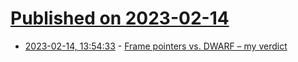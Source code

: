 # [Published on 2023-02-14](index.md)

* [2023-02-14, 13:54:33](https://news.ycombinator.com/item?id=34789247) - [Frame pointers vs. DWARF – my verdict](https://rwmj.wordpress.com/2023/02/14/frame-pointers-vs-dwarf-my-verdict/)
